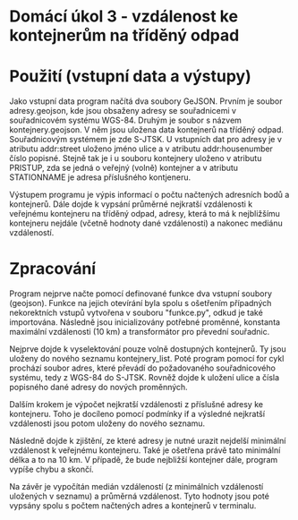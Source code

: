 # Domácí úkol 3 - vzdálenost ke kontejnerům na tříděný odpad
# Použití (vstupní data a výstupy)
Jako vstupní data program načítá dva soubory GeJSON. Prvním je soubor adresy.geojson, kde jsou obsaženy adresy se souřadnicemi v souřadnicovém systému WGS-84. Druhým je soubor s názvem kontejnery.geojson. V něm jsou uložena data kontejnerů na tříděný odpad. Souřadnicovým systémem je zde S-JTSK. U vstupních dat pro adresy je v atributu addr:street uloženo jméno ulice a v atributu addr:housenumber číslo popisné. Stejně tak je i u souboru kontejnery uloženo v atributu PRISTUP, zda se jedná o veřejný (volně) kontejner a v atributu STATIONNAME je adresa příslušného kontjeneru.

Výstupem programu je výpis informací o počtu načtených adresních bodů a kontejnerů. Dále dojde k vypsání průměrné nejkratší vzdálenosti k veřejnému kontejneru na tříděný odpad, adresy, která to má k nejbližšímu kontejneru nejdále (včetně hodnoty dané vzdálenosti) a nakonec mediánu vzdáleností. 

# Zpracování 
Program nejprve načte pomocí definované funkce dva vstupní soubory (geojson). Funkce na jejich otevírání byla spolu s ošetřením případných nekorektních vstupů vytvořena v souboru "funkce.py", odkud je také importována. Následně jsou inicializovány potřebné proměnné, konstanta maximální vzdálenosti (10 km) a transformátor pro převední souřadnic.

Nejprve dojde k vyselektování pouze volně dostupných kontejnerů. Ty jsou uloženy do nového seznamu kontejnery_list. Poté program pomocí for cykl prochází soubor adres, které převádí do požadovaného souřadnicového systému, tedy z WGS-84 do S-JTSK. Rovněž dojde k uložení ulice a čísla popisného dané adresy do nových proměnných. 

Dalším krokem je výpočet nejkratší vzdálenosti z příslušné adresy ke kontejneru. Toho je docíleno pomocí podmínky if a výsledné nejkratší vzdálenosti jsou potom uloženy do nového seznamu. 

Následně dojde k zjištění, ze které adresy je nutné urazit nejdelší minimální vzdálenost k veřejnému kontejneru. Také je ošetřena právě tato minimální délka a to na 10 km. V případě, že bude nejbližší kontejner dále, program vypíše chybu a skončí. 

Na závěr je vypočítán medián vzdáleností (z minimálních vzdáleností uložených v seznamu) a průměrná vzdálenost. Tyto hodnoty jsou poté vypsány spolu s počtem načtených adres a kontejnerů v terminalu. 